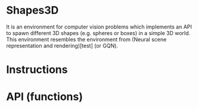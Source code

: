 # Shapes3D

It is an environment for computer vision problems which implements an API to spawn different 3D shapes (e.g. spheres or boxes) in a simple 3D world. This environment resembles the environment from (Neural scene representation and rendering)[test] (or GQN).

# Instructions

# API (functions)
